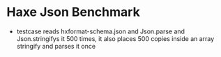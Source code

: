 # Haxe Json Benchmark

* testcase reads hxformat-schema.json and Json.parse and Json.stringifys it 500 times, it also places 500 copies inside an array stringify and parses it once
